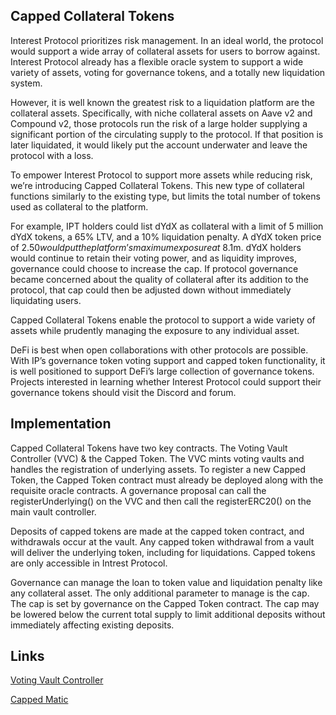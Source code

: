## Capped Collateral Tokens

Interest Protocol prioritizes risk management. In an ideal world, the protocol would support a wide array of collateral assets for users to borrow against. Interest Protocol already has a flexible oracle system to support a wide variety of assets, voting for governance tokens, and a totally new liquidation system.

However, it is well known the greatest risk to a liquidation platform are the collateral assets. Specifically, with niche collateral assets on Aave v2 and Compound v2, those protocols run the risk of a large holder supplying a significant portion of the circulating supply to the protocol. If that position is later liquidated, it would likely put the account underwater and leave the protocol with a loss.

To empower Interest Protocol to support more assets while reducing risk, we’re introducing Capped Collateral Tokens. This new type of collateral functions similarly to the existing type, but limits the total number of tokens used as collateral to the platform.

For example, IPT holders could list dYdX as collateral with a limit of 5 million dYdX tokens, a 65% LTV, and a 10% liquidation penalty. A dYdX token price of $2.50 would put the platform’s maximum exposure at ~$8.1m. dYdX holders would continue to retain their voting power, and as liquidity improves, governance could choose to increase the cap. If protocol governance became concerned about the quality of collateral after its addition to the protocol, that cap could then be adjusted down without immediately liquidating users.

Capped Collateral Tokens enable the protocol to support a wide variety of assets while prudently managing the exposure to any individual asset.

DeFi is best when open collaborations with other protocols are possible. With IP’s governance token voting support and capped token functionality, it is well positioned to support DeFi’s large collection of governance tokens. Projects interested in learning whether Interest Protocol could support their governance tokens should visit the Discord and forum.

## Implementation

Capped Collateral Tokens have two key contracts. The Voting Vault Controller (VVC) & the Capped Token. The VVC mints voting vaults and handles the registration of underlying assets. To register a new Capped Token, the Capped Token contract must already be deployed along with the requisite oracle contracts. A governance proposal can call the registerUnderlying() on the VVC and then call the registerERC20() on the main vault controller. 
 
Deposits of capped tokens are made at the capped token contract, and withdrawals occur at the vault. Any capped token withdrawal from a vault will deliver the underlying token, including for liquidations. Capped tokens are only accessible in Intrest Protocol.
 
Governance can manage the loan to token value and liquidation penalty like any collateral asset. The only additional parameter to manage is the cap. The cap is set by governance on the Capped Token contract. The cap may be lowered below the current total supply to limit additional deposits without immediately affecting existing deposits. 

## Links
[Voting Vault Controller](https://etherscan.io/address/0xae49ddca05fe891c6a5492ed52d739ec1328cbe2#readProxyContract)

[Capped Matic](https://etherscan.io/address/0x5AC39ED42E14CF330A864D7D1B82690B4D1B9E61#readProxyContract)